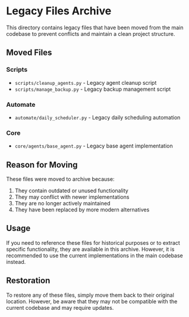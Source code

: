 # Legacy Files Archive

This directory contains legacy files that have been moved from the main codebase to prevent conflicts and maintain a clean project structure.

## Moved Files

### Scripts
- `scripts/cleanup_agents.py` - Legacy agent cleanup script
- `scripts/manage_backup.py` - Legacy backup management script

### Automate
- `automate/daily_scheduler.py` - Legacy daily scheduling automation

### Core
- `core/agents/base_agent.py` - Legacy base agent implementation

## Reason for Moving

These files were moved to archive because:
1. They contain outdated or unused functionality
2. They may conflict with newer implementations
3. They are no longer actively maintained
4. They have been replaced by more modern alternatives

## Usage

If you need to reference these files for historical purposes or to extract specific functionality, they are available in this archive. However, it is recommended to use the current implementations in the main codebase instead.

## Restoration

To restore any of these files, simply move them back to their original location. However, be aware that they may not be compatible with the current codebase and may require updates. 